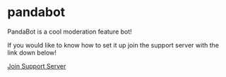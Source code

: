 # pandabot
PandaBot is a cool moderation feature bot! 


If you would like to know how to set it up join the support server with the link down below!












[Join Support Server](https://discord.gg/ha6TuFT)
